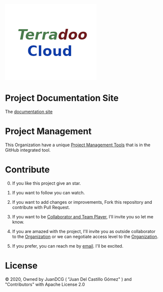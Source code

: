 

 
![Terradoo Cloud](source/_static/images/TerradooCloud-logo.png)




# Project Documentation Site

 The [documentation site](https://documentation.terradoo.cloud/)

# Project Management

 This Organization have a unique [Project Management Tools](https://github.com/orgs/TerradooCloud/projects/1) that is in the GitHub integrated tool.



# Contribute

  0. If you like this project give an star.

  1. If you want to follow you can watch.

  2. If you want to add changes or improvements, Fork this repository and contribute with Pull Request.

  3. If you want to be [Collaborator and Team Player](https://github.com/orgs/TerradooCloud/teams/terradoo-cloud-team), I'll invite you so let me know.

  4. If you are amazed with the project, I'll invite you as outside collaborator to the [Organization](https://github.com/TerradooCloud) or we can negotiate access level to the [Organization](https://github.com/TerradooCloud).

  5. If you prefer, you can reach me by [email](mailto:contact@terradoo.cloud). I'll be excited.


# License

 &copy; 2020, Owned by JuanDCG ( "Juan Del Castillo Gómez" ) and "Contributors" with Apache License 2.0